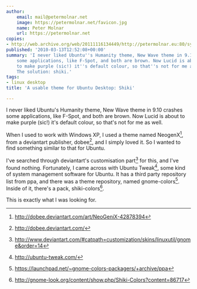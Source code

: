 ```yaml
---
author:
    email: mail@petermolnar.net
    image: https://petermolnar.net/favicon.jpg
    name: Peter Molnar
    url: https://petermolnar.net
copies:
- http://web.archive.org/web/20111116134449/http://petermolnar.eu:80/sysadmin-blog/a-usable-theme-for-ubuntu-desktop-shiki/
published: '2010-03-13T12:52:08+00:00'
summary: 'I never liked Ubuntu''s Humanity theme, New Wave theme in 9.10 crashes
    some applications, like F-Spot, and both are brown. Now Lucid is about
    to make purple (sic!) it''s default colour, so that''s not for me as well.
    The solution: shiki.'
tags:
- linux desktop
title: 'A usable theme for Ubuntu Desktop: Shiki'

---
```


I never liked Ubuntu's Humanity theme, New Wave theme in 9.10 crashes
some applications, like F-Spot, and both are brown. Now Lucid is about
to make purple (sic!) it's default colour, so that's not for me as well.

When I used to work with Windows XP, I used a theme named NeogenX[^1],
from a deviantart publisher, dobee[^2], and I simply loved it. So I
wanted to find something similar to that for Ubuntu.

I've searched through deviantart's customisation part[^3] for this, and
I've found nothing. Fortunately, I came across with Ubuntu Tweak[^4],
some kind of system management software for Ubuntu. It has a third party
repository list from ppa, and there was a theme repository, named
gnome-colors[^5]. Inside of it, there's a pack, shiki-colors[^6].

This is exactly what I was looking for.

[^1]: <http://dobee.deviantart.com/art/NeoGeniX-42878394>

[^2]: <http://dobee.deviantart.com/>

[^3]: <http://www.deviantart.com/#catpath=customization/skins/linuxutil/gnome&order=14>

[^4]: <http://ubuntu-tweak.com/>

[^5]: <https://launchpad.net/~gnome-colors-packagers/+archive/ppa>

[^6]: <http://gnome-look.org/content/show.php/Shiki-Colors?content=86717>